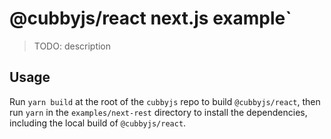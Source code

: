 # @cubbyjs/react next.js example`

> TODO: description

## Usage

Run `yarn build` at the root of the `cubbyjs` repo to build `@cubbyjs/react`, then run
`yarn` in the `examples/next-rest` directory to install the dependencies, including the local build
of `@cubbyjs/react`.
